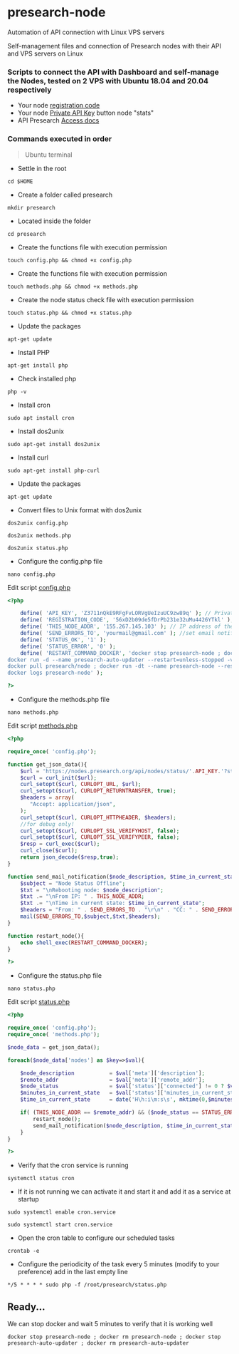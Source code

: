 # presearch-node
Automation of API connection with Linux VPS servers

Self-management files and connection of Presearch nodes with their API and VPS servers on Linux


### Scripts to connect the API with Dashboard and self-manage the Nodes, tested on 2 VPS with Ubuntu 18.04 and 20.04 respectively

* Your node [registration code](https://nodes.presearch.org/dashboard)
* Your node [Private API Key](https://nodes.presearch.org/dashboard) button node "stats"
* API Presearch [Access docs](https://docs.presearch.org/nodes/api)

### Commands executed in order

> Ubuntu terminal

* Settle in the root
``` 
cd $HOME
``` 


* Create a folder called presearch
``` 
mkdir presearch
``` 


* Located inside the folder
``` 
cd presearch
``` 


* Create the functions file with execution permission
``` 
touch config.php && chmod +x config.php
``` 


* Create the functions file with execution permission
``` 
touch methods.php && chmod +x methods.php
``` 


* Create the node status check file with execution permission
``` 
touch status.php && chmod +x status.php
``` 


* Update the packages
``` 
apt-get update
``` 


* Install PHP
``` 
apt-get install php
``` 


* Check installed php
``` 
php -v
``` 


* Install cron
``` 
sudo apt install cron
``` 


* Install dos2unix
``` 
sudo apt-get install dos2unix
``` 


* Install curl
``` 
sudo apt-get install php-curl
``` 


* Update the packages
``` 
apt-get update
``` 


* Convert files to Unix format with dos2unix
``` 
dos2unix config.php
``` 
``` 
dos2unix methods.php
```
``` 
dos2unix status.php
```



* Configure the config.php file
``` 
nano config.php
```

Edit script [config.php](https://github.com/YonisGomez/presearch-node/blob/main/config.php)
``` php
<?php

    define( 'API_KEY', 'Z3711nQkE9RFgFvLORVgUeIzuUC9zw89q' ); // Private API Key "https://nodes.presearch.org/dashboard" node "stats"
    define( 'REGISTRATION_CODE', '56xD2b09de5fDrPb231e32uMu4426YTkl' ); // Your node registration code "https://nodes.presearch.org/dashboard"
    define( 'THIS_NODE_ADDR', '155.267.145.103' ); // IP address of the current node in this VPS/HOST
    define( 'SEND_ERRORS_TO', 'yourmail@gmail.com' ); //set email notification email address (mark as not spam in gmail)
    define( 'STATUS_OK', '1' );
    define( 'STATUS_ERROR', '0' );
    define( 'RESTART_COMMAND_DOCKER', 'docker stop presearch-node ; docker rm presearch-node ; docker stop presearch-auto-updater ; docker rm presearch-auto-updater ; 
docker run -d --name presearch-auto-updater --restart=unless-stopped -v /var/run/docker.sock:/var/run/docker.sock containrrr/watchtower --cleanup --interval 300 presearch-node ; 
docker pull presearch/node ; docker run -dt --name presearch-node --restart=unless-stopped -v presearch-node-storage:/app/node -e REGISTRATION_CODE='. REGISTRATION_CODE .' presearch/node ; 
docker logs presearch-node' );

?>
``` 


* Configure the methods.php file
``` 
nano methods.php
``` 

Edit script [methods.php](https://github.com/YonisGomez/presearch-node/blob/main/methods.php)
``` php
<?php

require_once( 'config.php');

function get_json_data(){
    $url = 'https://nodes.presearch.org/api/nodes/status/'.API_KEY.'?stats=true';
    $curl = curl_init($url);
    curl_setopt($curl, CURLOPT_URL, $url);
    curl_setopt($curl, CURLOPT_RETURNTRANSFER, true);
    $headers = array(
       "Accept: application/json",
    );
    curl_setopt($curl, CURLOPT_HTTPHEADER, $headers);
    //for debug only!
    curl_setopt($curl, CURLOPT_SSL_VERIFYHOST, false);
    curl_setopt($curl, CURLOPT_SSL_VERIFYPEER, false);
    $resp = curl_exec($curl);
    curl_close($curl);
    return json_decode($resp,true);
}

function send_mail_notification($node_description, $time_in_current_state){
    $subject = "Node Status Offline";
    $txt = "\nRebooting node: $node_description";
    $txt .= "\nFrom IP: " . THIS_NODE_ADDR;
    $txt .= "\nTime in current state: $time_in_current_state";
    $headers = "From: " . SEND_ERRORS_TO . "\r\n" . "CC: " . SEND_ERRORS_TO;
    mail(SEND_ERRORS_TO,$subject,$txt,$headers);
}

function restart_node(){
    echo shell_exec(RESTART_COMMAND_DOCKER);
}

?>
``` 


* Configure the status.php file
``` 
nano status.php
``` 

Edit script [status.php](https://github.com/YonisGomez/presearch-node/blob/main/status.php)
``` php
<?php

require_once( 'config.php');
require_once( 'methods.php');

$node_data = get_json_data();

foreach($node_data['nodes'] as $key=>$val){

    $node_description           = $val['meta']['description'];
    $remote_addr                = $val['meta']['remote_addr'];
    $node_status                = $val['status']['connected'] != 0 ? $val['status']['connected'] : 0;
    $minutes_in_current_state   = $val['status']['minutes_in_current_state'];
    $time_in_current_state      = date('H\h:i\m:s\s', mktime(0,$minutes_in_current_state));

    if( (THIS_NODE_ADDR == $remote_addr) && ($node_status == STATUS_ERROR) ) {
        restart_node();
        send_mail_notification($node_description, $time_in_current_state);
    }
}

?>
``` 


* Verify that the cron service is running
``` 
systemctl status cron
``` 


* If it is not running we can activate it and start it and add it as a service at startup
``` 
sudo systemctl enable cron.service
``` 
``` 
sudo systemctl start cron.service
``` 


* Open the cron table to configure our scheduled tasks
``` 
crontab -e
``` 


* Configure the periodicity of the task every 5 minutes (modify to your preference) add in the last empty line
``` 
*/5 * * * * sudo php -f /root/presearch/status.php
``` 


## Ready...

We can stop docker and wait 5 minutes to verify that it is working well
``` 
docker stop presearch-node ; docker rm presearch-node ; docker stop presearch-auto-updater ; docker rm presearch-auto-updater
``` 
